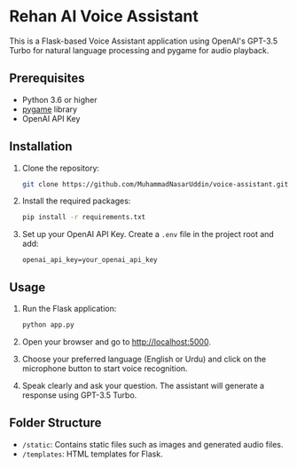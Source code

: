 # Rehan AI Voice Assistant

This is a Flask-based Voice Assistant application using OpenAI's GPT-3.5 Turbo for natural language processing and pygame for audio playback.

## Prerequisites

- Python 3.6 or higher
- [pygame](https://www.pygame.org/) library
- OpenAI API Key

## Installation

1. Clone the repository:

    ```bash
    git clone https://github.com/MuhammadNasarUddin/voice-assistant.git
    ```

2. Install the required packages:

    ```bash
    pip install -r requirements.txt
    ```

3. Set up your OpenAI API Key. Create a `.env` file in the project root and add:

    ```plaintext
    openai_api_key=your_openai_api_key
    ```

## Usage

1. Run the Flask application:

    ```bash
    python app.py
    ```

2. Open your browser and go to [http://localhost:5000](http://localhost:5000).

3. Choose your preferred language (English or Urdu) and click on the microphone button to start voice recognition.

4. Speak clearly and ask your question. The assistant will generate a response using GPT-3.5 Turbo.

## Folder Structure

- `/static`: Contains static files such as images and generated audio files.
- `/templates`: HTML templates for Flask.


